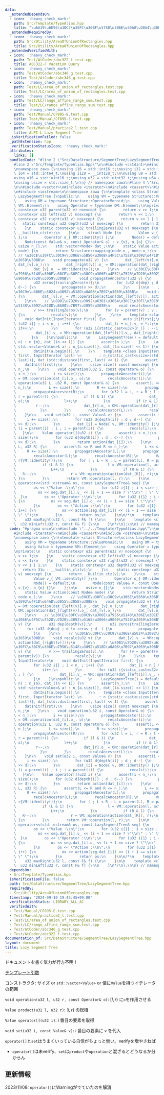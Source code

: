 ```yaml
---
data:
  _extendedDependsOn:
  - icon: ':heavy_check_mark:'
    path: Src/Template/TypeAlias.hpp
    title: "\u6A19\u6E96\u30C7\u30FC\u30BF\u578B\u306E\u30A8\u30A4\u30EA\u30A2\u30B9"
  _extendedRequiredBy:
  - icon: ':heavy_check_mark:'
    path: Src/Utility/AreaOfUnionOfRectangles.hpp
    title: Src/Utility/AreaOfUnionOfRectangles.hpp
  _extendedVerifiedWith:
  - icon: ':heavy_check_mark:'
    path: Test/AtCoder/abc322_f.test.cpp
    title: ABC322-F Vacation Query
  - icon: ':heavy_check_mark:'
    path: Test/AtCoder/abc346_g.test.cpp
    title: Test/AtCoder/abc346_g.test.cpp
  - icon: ':heavy_check_mark:'
    path: Test/LC/area_of_union_of_rectangles.test.cpp
    title: Test/LC/area_of_union_of_rectangles.test.cpp
  - icon: ':heavy_check_mark:'
    path: Test/LC/range_affine_range_sum.test.cpp
    title: Test/LC/range_affine_range_sum.test.cpp
  - icon: ':heavy_check_mark:'
    path: Test/Manual/CF895-E.test.cpp
    title: Test/Manual/CF895-E.test.cpp
  - icon: ':heavy_check_mark:'
    path: Test/Manual/practice2_l.test.cpp
    title: ALPC-L Lazy Segment Tree
  _isVerificationFailed: false
  _pathExtension: hpp
  _verificationStatusIcon: ':heavy_check_mark:'
  attributes:
    links: []
  bundledCode: "#line 2 \"Src/DataStructure/SegmentTree/LazySegmentTree.hpp\"\n\n\
    #line 2 \"Src/Template/TypeAlias.hpp\"\n\n#include <cstdint>\n#include <cstddef>\n\
    \nnamespace zawa {\n\nusing i16 = std::int16_t;\nusing i32 = std::int32_t;\nusing\
    \ i64 = std::int64_t;\nusing i128 = __int128_t;\n\nusing u8 = std::uint8_t;\n\
    using u16 = std::uint16_t;\nusing u32 = std::uint32_t;\nusing u64 = std::uint64_t;\n\
    \nusing usize = std::size_t;\n\n} // namespace zawa\n#line 4 \"Src/DataStructure/SegmentTree/LazySegmentTree.hpp\"\
    \n\n#include <vector>\n#include <iterator>\n#include <cassert>\n#include <ostream>\n\
    \n#include <iostream>\n\nnamespace zawa {\n\ntemplate <class Structure>\nclass\
    \ LazySegmentTree {\npublic:\n    using VM = typename Structure::ValueMonoid;\n\
    \    using OM = typename Structure::OperatorMonoid;\n    using Value = typename\
    \ VM::Element;\n    using Operator = typename OM::Element;\n\nprivate:\n    static\
    \ constexpr u32 parent(u32 v) noexcept {\n        return v >> 1;\n    }\n    static\
    \ constexpr u32 left(u32 v) noexcept {\n        return v << 1;\n    }\n    static\
    \ constexpr u32 right(u32 v) noexcept {\n        return v << 1 | 1;\n    }\n \
    \   static constexpr u32 depth(u32 v) noexcept {\n        return 31u - __builtin_clz(v);\n\
    \    }\n    static constexpr u32 trailingZeros(u32 v) noexcept {\n        return\
    \ __builtin_ctz(v);\n    }\n\n    struct Node {\n        Value v_{ VM::identity()\
    \ };\n        Operator o_{ OM::identity() };\n        Node() = default;\n    \
    \    Node(const Value& v, const Operator& o) : v_{v}, o_{o} {}\n    };\n\n   \
    \ usize n_{};\n    std::vector<Node> dat_;\n\n    static Value action(const Node&\
    \ node) {\n        return Structure::mapping(node.v_, node.o_);\n    }\n\n   \
    \ // \u30CE\u30FC\u30C9v\u306E\u5B50\u306B\u4F5C\u7528\u3092\u4F1D\u64AD\u3055\
    \u305B\u308B\n    void propagate(u32 v) {\n        dat_[left(v)].o_ = OM::operation(dat_[left(v)].o_,\
    \ dat_[v].o_);\n        dat_[right(v)].o_ = OM::operation(dat_[right(v)].o_, dat_[v].o_);\n\
    \        dat_[v].o_ = OM::identity();\n    }\n\n    // \u30CE\u30FC\u30C9v\u306E\
    \u7956\u5148\u306E\u30CE\u30FC\u30C9\u306E\u4F5C\u7528\u7D20\u3092\u5168\u3066\
    \u9069\u7528\u3059\u308B\n    void propagateAncestor(u32 v) {\n        u32 dep{depth(v)};\n\
    \        u32 zeros{trailingZeros(v)};\n        for (u32 d{dep} ; d != zeros ;\
    \ d--) {\n            propagate(v >> d);\n        }\n    }\n\n    // \u30CE\u30FC\
    \u30C9v\u306E\u5024\u3092\u518D\u8A08\u7B97\u3059\u308B\n    void recalc(u32 v)\
    \ {\n        dat_[v].v_ = VM::operation(action(dat_[left(v)]), action(dat_[right(v)]));\n\
    \    }\n\n    // \u8981\u7D20v\u3092\u6301\u3064\u30CE\u30FC\u30C9\u306E\u7956\
    \u5148\u3092\u518D\u8A08\u7B97\u3059\u308B\n    void recalcAncestor(u32 v) {\n\
    \        v >>= trailingZeros(v);\n        for (v = parent(v) ; v ; v = parent(v))\
    \ {\n            recalc(v);\n        }\n    }\n\n    template <class InputIterator>\n\
    \    void datInit(InputIterator first) {\n        auto it{first};\n        for\
    \ (u32 i{} ; i < n_ ; i++) {\n            dat_[i + n_].v_ = *it;\n           \
    \ it++;\n        }\n        for (u32 i{static_cast<u32>(n_)} ; --i ; ) {\n   \
    \         dat_[i].v_ = VM::operation(dat_[left(i)].v_, dat_[right(i)].v_);\n \
    \       }\n    }\n\npublic:\n    \n    LazySegmentTree() = default;\n    LazySegmentTree(usize\
    \ n) : n_{n}, dat_((n << 1)) {\n        assert(n_);\n    }\n    LazySegmentTree(const\
    \ std::vector<Value>& a) : n_{a.size()}, dat_((a.size() << 1)) {\n        assert(!a.empty());\n\
    \        datInit(a.begin());\n    }\n    template <class InputIterator>\n    LazySegmentTree(InputIterator\
    \ first, InputIterator last) \n        : n_{static_cast<usize>(std::distance(first,\
    \ last))}, dat_(std::distance(first, last) << 1) {\n        assert(n_);\n    \
    \    datInit(first);\n    }\n\n    usize size() const noexcept {\n        return\
    \ n_;\n    }\n\n    void operation(u32 i, const Operator& o) {\n        assert(i\
    \ < n_);\n        i += size();\n        propagateAncestor(i);\n        dat_[i].o_\
    \ = OM::operation(dat_[i].o_, o);\n        recalcAncestor(i);\n    }\n\n    void\
    \ operation(u32 L, u32 R, const Operator& o) {\n        assert(L <= R and R <=\
    \ n_);\n        L += size();\n        R += size();\n        propagateAncestor(L);\n\
    \        propagateAncestor(R);\n        for (u32 l = L, r = R ; l < r ; l = parent(l),\
    \ r = parent(r)) {\n            if (l & 1) {\n                dat_[l].o_ = OM::operation(dat_[l].o_,\
    \ o);\n                l++;\n            }\n            if (r & 1) {\n       \
    \         r--;\n                dat_[r].o_ = OM::operation(dat_[r].o_, o);\n \
    \           }\n        }\n        recalcAncestor(L);\n        recalcAncestor(R);\n\
    \    }\n\n    void set(u32 i, const Value& v) {\n        assert(i < n_);\n   \
    \     i += size();\n        for (u32 d{depth(i)} ; d ; d--) {\n            propagate(i\
    \ >> d);\n        }\n        dat_[i] = Node{ v, OM::identity() };\n        for\
    \ (i = parent(i) ; i ; i = parent(i)) {\n            recalc(i);\n        }\n \
    \   }\n\n    Value operator[](u32 i) {\n        assert(i < n_);\n        i +=\
    \ size();\n        for (u32 d{depth(i)} ; d ; d--) {\n            propagate(i\
    \ >> d);\n        }\n        return action(dat_[i]);\n    }\n\n    Value product(u32\
    \ L, u32 R) {\n        assert(L <= R and R <= n_);\n        L += size();\n   \
    \     R += size();\n        propagateAncestor(L);\n        propagateAncestor(R);\n\
    \        recalcAncestor(L);\n        recalcAncestor(R);\n        Value l{VM::identity()},\
    \ r{VM::identity()};\n        for ( ; L < R ; L = parent(L), R = parent(R)) {\n\
    \            if (L & 1) {\n                l = VM::operation(l, action(dat_[L]));\n\
    \                L++;\n            }\n            if (R & 1) {\n             \
    \   R--;\n                r = VM::operation(action(dat_[R]), r);\n           \
    \ }\n        }\n        return VM::operation(l, r);\n    }\n\n    friend std::ostream&\
    \ operator<<(std::ostream& os, const LazySegmentTree& seg) {\n        usize size{seg.dat_.size()};\n\
    \        os << \"Value :\\n\";\n        for (u32 i{1} ; i < size ; i++) {\n  \
    \          os << seg.dat_[i].v_ << (i + 1 == size ? \"\\n\" : \" \");\n      \
    \  }\n        os << \"Operator :\\n\";\n        for (u32 i{1} ; i < size ; i++)\
    \ {\n            os << seg.dat_[i].o_ << (i + 1 == size ? \"\\n\" : \" \");\n\
    \        }\n        os << \"Action :\\n\";\n        for (u32 i{1} ; i < size ;\
    \ i++) {\n            os << action(seg.dat_[i]) << (i + 1 == size ? \"\\n\" :\
    \ \" \");\n        }\n        return os;\n    }\n\n/*\n    template <class F>\n\
    \    u32 maxRight(u32 l, const F& f) {\n\n    }\n\n    template <class F>\n  \
    \  u32 minLeft(u32 r, const F& f) {\n\n    }\n*/\n};\n\n} // namespace zawa\n"
  code: "#pragma once\n\n#include \"../../Template/TypeAlias.hpp\"\n\n#include <vector>\n\
    #include <iterator>\n#include <cassert>\n#include <ostream>\n\n#include <iostream>\n\
    \nnamespace zawa {\n\ntemplate <class Structure>\nclass LazySegmentTree {\npublic:\n\
    \    using VM = typename Structure::ValueMonoid;\n    using OM = typename Structure::OperatorMonoid;\n\
    \    using Value = typename VM::Element;\n    using Operator = typename OM::Element;\n\
    \nprivate:\n    static constexpr u32 parent(u32 v) noexcept {\n        return\
    \ v >> 1;\n    }\n    static constexpr u32 left(u32 v) noexcept {\n        return\
    \ v << 1;\n    }\n    static constexpr u32 right(u32 v) noexcept {\n        return\
    \ v << 1 | 1;\n    }\n    static constexpr u32 depth(u32 v) noexcept {\n     \
    \   return 31u - __builtin_clz(v);\n    }\n    static constexpr u32 trailingZeros(u32\
    \ v) noexcept {\n        return __builtin_ctz(v);\n    }\n\n    struct Node {\n\
    \        Value v_{ VM::identity() };\n        Operator o_{ OM::identity() };\n\
    \        Node() = default;\n        Node(const Value& v, const Operator& o) :\
    \ v_{v}, o_{o} {}\n    };\n\n    usize n_{};\n    std::vector<Node> dat_;\n\n\
    \    static Value action(const Node& node) {\n        return Structure::mapping(node.v_,\
    \ node.o_);\n    }\n\n    // \u30CE\u30FC\u30C9v\u306E\u5B50\u306B\u4F5C\u7528\
    \u3092\u4F1D\u64AD\u3055\u305B\u308B\n    void propagate(u32 v) {\n        dat_[left(v)].o_\
    \ = OM::operation(dat_[left(v)].o_, dat_[v].o_);\n        dat_[right(v)].o_ =\
    \ OM::operation(dat_[right(v)].o_, dat_[v].o_);\n        dat_[v].o_ = OM::identity();\n\
    \    }\n\n    // \u30CE\u30FC\u30C9v\u306E\u7956\u5148\u306E\u30CE\u30FC\u30C9\
    \u306E\u4F5C\u7528\u7D20\u3092\u5168\u3066\u9069\u7528\u3059\u308B\n    void propagateAncestor(u32\
    \ v) {\n        u32 dep{depth(v)};\n        u32 zeros{trailingZeros(v)};\n   \
    \     for (u32 d{dep} ; d != zeros ; d--) {\n            propagate(v >> d);\n\
    \        }\n    }\n\n    // \u30CE\u30FC\u30C9v\u306E\u5024\u3092\u518D\u8A08\u7B97\
    \u3059\u308B\n    void recalc(u32 v) {\n        dat_[v].v_ = VM::operation(action(dat_[left(v)]),\
    \ action(dat_[right(v)]));\n    }\n\n    // \u8981\u7D20v\u3092\u6301\u3064\u30CE\
    \u30FC\u30C9\u306E\u7956\u5148\u3092\u518D\u8A08\u7B97\u3059\u308B\n    void recalcAncestor(u32\
    \ v) {\n        v >>= trailingZeros(v);\n        for (v = parent(v) ; v ; v =\
    \ parent(v)) {\n            recalc(v);\n        }\n    }\n\n    template <class\
    \ InputIterator>\n    void datInit(InputIterator first) {\n        auto it{first};\n\
    \        for (u32 i{} ; i < n_ ; i++) {\n            dat_[i + n_].v_ = *it;\n\
    \            it++;\n        }\n        for (u32 i{static_cast<u32>(n_)} ; --i\
    \ ; ) {\n            dat_[i].v_ = VM::operation(dat_[left(i)].v_, dat_[right(i)].v_);\n\
    \        }\n    }\n\npublic:\n    \n    LazySegmentTree() = default;\n    LazySegmentTree(usize\
    \ n) : n_{n}, dat_((n << 1)) {\n        assert(n_);\n    }\n    LazySegmentTree(const\
    \ std::vector<Value>& a) : n_{a.size()}, dat_((a.size() << 1)) {\n        assert(!a.empty());\n\
    \        datInit(a.begin());\n    }\n    template <class InputIterator>\n    LazySegmentTree(InputIterator\
    \ first, InputIterator last) \n        : n_{static_cast<usize>(std::distance(first,\
    \ last))}, dat_(std::distance(first, last) << 1) {\n        assert(n_);\n    \
    \    datInit(first);\n    }\n\n    usize size() const noexcept {\n        return\
    \ n_;\n    }\n\n    void operation(u32 i, const Operator& o) {\n        assert(i\
    \ < n_);\n        i += size();\n        propagateAncestor(i);\n        dat_[i].o_\
    \ = OM::operation(dat_[i].o_, o);\n        recalcAncestor(i);\n    }\n\n    void\
    \ operation(u32 L, u32 R, const Operator& o) {\n        assert(L <= R and R <=\
    \ n_);\n        L += size();\n        R += size();\n        propagateAncestor(L);\n\
    \        propagateAncestor(R);\n        for (u32 l = L, r = R ; l < r ; l = parent(l),\
    \ r = parent(r)) {\n            if (l & 1) {\n                dat_[l].o_ = OM::operation(dat_[l].o_,\
    \ o);\n                l++;\n            }\n            if (r & 1) {\n       \
    \         r--;\n                dat_[r].o_ = OM::operation(dat_[r].o_, o);\n \
    \           }\n        }\n        recalcAncestor(L);\n        recalcAncestor(R);\n\
    \    }\n\n    void set(u32 i, const Value& v) {\n        assert(i < n_);\n   \
    \     i += size();\n        for (u32 d{depth(i)} ; d ; d--) {\n            propagate(i\
    \ >> d);\n        }\n        dat_[i] = Node{ v, OM::identity() };\n        for\
    \ (i = parent(i) ; i ; i = parent(i)) {\n            recalc(i);\n        }\n \
    \   }\n\n    Value operator[](u32 i) {\n        assert(i < n_);\n        i +=\
    \ size();\n        for (u32 d{depth(i)} ; d ; d--) {\n            propagate(i\
    \ >> d);\n        }\n        return action(dat_[i]);\n    }\n\n    Value product(u32\
    \ L, u32 R) {\n        assert(L <= R and R <= n_);\n        L += size();\n   \
    \     R += size();\n        propagateAncestor(L);\n        propagateAncestor(R);\n\
    \        recalcAncestor(L);\n        recalcAncestor(R);\n        Value l{VM::identity()},\
    \ r{VM::identity()};\n        for ( ; L < R ; L = parent(L), R = parent(R)) {\n\
    \            if (L & 1) {\n                l = VM::operation(l, action(dat_[L]));\n\
    \                L++;\n            }\n            if (R & 1) {\n             \
    \   R--;\n                r = VM::operation(action(dat_[R]), r);\n           \
    \ }\n        }\n        return VM::operation(l, r);\n    }\n\n    friend std::ostream&\
    \ operator<<(std::ostream& os, const LazySegmentTree& seg) {\n        usize size{seg.dat_.size()};\n\
    \        os << \"Value :\\n\";\n        for (u32 i{1} ; i < size ; i++) {\n  \
    \          os << seg.dat_[i].v_ << (i + 1 == size ? \"\\n\" : \" \");\n      \
    \  }\n        os << \"Operator :\\n\";\n        for (u32 i{1} ; i < size ; i++)\
    \ {\n            os << seg.dat_[i].o_ << (i + 1 == size ? \"\\n\" : \" \");\n\
    \        }\n        os << \"Action :\\n\";\n        for (u32 i{1} ; i < size ;\
    \ i++) {\n            os << action(seg.dat_[i]) << (i + 1 == size ? \"\\n\" :\
    \ \" \");\n        }\n        return os;\n    }\n\n/*\n    template <class F>\n\
    \    u32 maxRight(u32 l, const F& f) {\n\n    }\n\n    template <class F>\n  \
    \  u32 minLeft(u32 r, const F& f) {\n\n    }\n*/\n};\n\n} // namespace zawa\n"
  dependsOn:
  - Src/Template/TypeAlias.hpp
  isVerificationFile: false
  path: Src/DataStructure/SegmentTree/LazySegmentTree.hpp
  requiredBy:
  - Src/Utility/AreaOfUnionOfRectangles.hpp
  timestamp: '2024-09-10 19:45:45+09:00'
  verificationStatus: LIBRARY_ALL_AC
  verifiedWith:
  - Test/Manual/CF895-E.test.cpp
  - Test/Manual/practice2_l.test.cpp
  - Test/LC/area_of_union_of_rectangles.test.cpp
  - Test/LC/range_affine_range_sum.test.cpp
  - Test/AtCoder/abc346_g.test.cpp
  - Test/AtCoder/abc322_f.test.cpp
documentation_of: Src/DataStructure/SegmentTree/LazySegmentTree.hpp
layout: document
title: Lazy Segment Tree
---
```


ドキュメントを書く気力が行方不明！

[テンプレート引数](https://zawa-tin.github.io/cp-documentation/Docs/Appendix/Monoid.html)

コンストラクタ: サイズ or `std::vector<Value>` or 値に`Value`を持つイテレータの範囲

`void operation(u32 l, u32 r, const Operator& o)`: $[l, r)$ に`o`を作用させる

`Value product(u32 l, u32 r)`: $[l, r)$ の総積

`Value operator[](u32 i)`: $i$ 番目の要素を取得

`void set(u32 i, const Value& v)`: $i$ 番目の要素に $v$ を代入

`operator[]`と`set`はうまくいっている自信がちょっと無い。verifyを増やさねば
- `operator[]`は未verify、`set`は`product`や`operation`と混ざるとどうなるか分からん

## 更新情報

2023/11/08: `operator[]`にWarningがでていたのを解消
